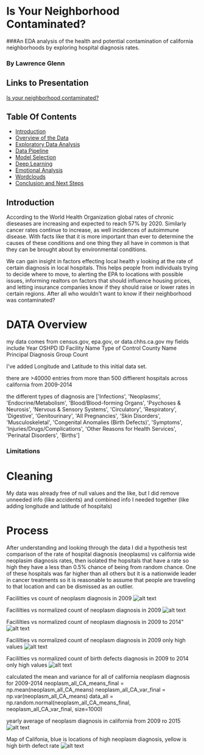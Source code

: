 # Is Your Neighborhood Contaminated?
###An EDA analysis of the health and potential contamination of california neighborhoods by exploring hospital diagnosis rates.
### By Lawrence Glenn

## Links to Presentation
[Is your neighborhood contaminated?](www.???????)

## Table Of Contents
- [Introduction](#Introduction)
- [Overview of the Data](#Data-Overview)
- [Exploratory Data Analysis](#Exploratory-Data-Analysis)
- [Data Pipeline](#Data-Pipeline)
- [Model Selection](#Model-Selection)
- [Deep Learning](#Deep-Learning)
- [Emotional Analysis](#Emotional-Analysis)
- [Wordclouds](#WordClouds)
- [Conclusion and Next Steps](#Conclusion-and-Next-Steps)

## Introduction

According to the World Health Organization global rates of chronic dieseases are increasing and expected to reach 57% by 2020. Similarly cancer rates continue to increase, as well incidences of autoimmune disease. With facts like that it is more important than ever to determine the causes of these conditions and one thing they all have in common is that they can be brought about by environmental conditions.

We can gain insight in factors effecting local health y looking at the rate of certain diagnosis in local hospitals. This helps people from individuals trying to decide where to move, to alerting the EPA to locations with possible issues, informing realtors on factors that should influence housing prices, and letting insurance companies know if they should raise or lower rates in certain regions. After all who wouldn't want to know if their neighborhood was contaminated?

# DATA Overview
my data comes from census.gov, epa.gov, or data.chhs.ca.gov
my fields include 
Year 	OSHPD ID 	Facility Name 	Type of Control 	County Name 	Principal Diagnosis Group 	Count

I've added Longitude and Latitude to this initial data set.

there are >40000 entries from more than 500 diffierent hospitals across california from 2009-2014

the different types of diagnosis are 
['Infections', 'Neoplasms', 'Endocrine/Metabolism',
       'Blood/Blood-forming Organs', 'Psychoses & Neurosis',
       'Nervous & Sensory Systems', 'Circulatory', 'Respiratory',
       'Digestive', 'Genitourinary', 'All Pregnancies', 'Skin Disorders',
       'Musculoskeletal', 'Congenital Anomalies (Birth Defects)',
       'Symptoms', 'Injuries/Drugs/Complications',
       'Other Reasons for Health Services', 'Perinatal Disorders',
       'Births']
### Limitations

# Cleaning
My data was already free of null values and the like, but I did remove unneeded info (like accidents) and combined info I needed together (like adding longitude and latitude of hospitals)

# Process
After understanding and looking through the data I did a hypothesis test comparison of the rate of hospital diagnosis (neoplasms) vs california wide neoplasim diagnosis rates, then isolated the hopsitals that have a rate so high they have a less than 0.5% chance of being from random chance. One of these hospitals was far higher than all others but it is a nationwide leader in cancer treatments so it is reasonable to assume that people are traveling to that location and can be dismissed as an outlier.

Facililties vs count of neoplasm diagnosis in 2009
![alt text](/img/FacilityVsCountOfNeoplasm_2009.png "Facililties vs count of neoplasm diagnosis in 2009")

Facililties vs normalized count of neoplasm diagnosis in 2009
![alt text](/img/FacilityVsNormalizedCountOfNeoplasm_2009.png "Facililties vs normalized count of neoplasm diagnosis in 2009")

Facililties vs normalized count of neoplasm diagnosis in 2009 to 2014"
![alt text](/img/FacilityNormalizedCountOfNeoplasm_2009_2014.png "Facililties vs normalized count of neoplasm diagnosis in 2009 to 2014")

Facililties vs normalized count of neoplasm diagnosis in 2009 only high values
![alt text](/img/FacilityVsNormalizedCountOfNeoplasm_2009_HighValues.png "Facililties vs normalized count of neoplasm diagnosis in 2009 only high values")

Facililties vs normalized count of birth defects diagnosis in 2009 to 2014 only high values
![alt text](/img/FacilityVsNormalizedCountOfBirthDefects_2009_HighValues.png "Facililties vs normalized count of birth defects diagnosis in 2009 to 2014 only high values")

calculated the mean and variance for all of california neoplasm diagnosis for 2009-2014
neoplasm_all_CA_means_final = np.mean(neoplasm_all_CA_means)
neoplasm_all_CA_var_final = np.var(neoplasm_all_CA_means)
data_all = np.random.normal(neoplasm_all_CA_means_final, neoplasm_all_CA_var_final, size=1000)


yearly average of neoplasm diagnosis in california from 2009 ro 2015
![alt text](/img/Yearly_Avg_All_California_2009_20015.png "yearly average of neoplasm diagnosis in california from 2009 ro 2015")

Map of Califonia, blue is locations of high neoplasm diagnosis, yellow is high birth defect rate
![alt text](/img/CaliLocHighBirthDefectAndNeoplasm_2009.png "Map of Califonia, blue is locations of high neoplasm diagnosis, yellow is high birth defect rate")
